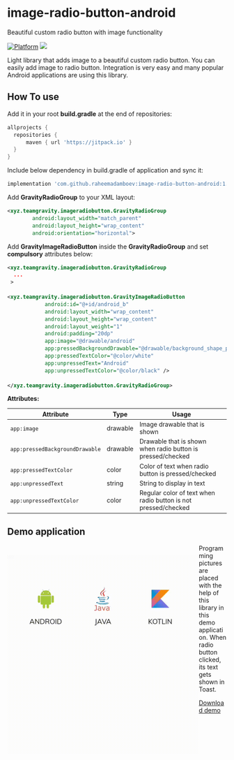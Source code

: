 # image-radio-button-android
Beautiful custom radio button with image functionality

[![Platform](https://img.shields.io/badge/platform-android-green.svg)](http://developer.android.com/index.html)
[![](https://jitpack.io/v/raheemadamboev/image-radio-button-android.svg)](https://jitpack.io/#raheemadamboev/image-radio-button-android)

Light library that adds image to a beautiful custom radio button. You can easily add image to radio button. Integration is very easy and many popular Android applications are using this library.

## How To use

Add it in your root **build.gradle** at the end of repositories:
```groovy
allprojects {
  repositories {
	  maven { url 'https://jitpack.io' }
  }
}
```  

Include below dependency in build.gradle of application and sync it:
```groovy
implementation 'com.github.raheemadamboev:image-radio-button-android:1.0.2'
```

Add **GravityRadioGroup** to your XML layout:
```xml
<xyz.teamgravity.imageradiobutton.GravityRadioGroup
        android:layout_width="match_parent"
        android:layout_height="wrap_content"
        android:orientation="horizontal">
```

Add **GravityImageRadioButton** inside the **GravityRadioGroup** and set **compulsory** attributes below:

```xml
<xyz.teamgravity.imageradiobutton.GravityRadioGroup
  ...
 >

<xyz.teamgravity.imageradiobutton.GravityImageRadioButton
            android:id="@+id/android_b"
            android:layout_width="wrap_content"
            android:layout_height="wrap_content"
            android:layout_weight="1"
            android:padding="20dp"
            app:image="@drawable/android"
            app:pressedBackgroundDrawable="@drawable/background_shape_preset_button_pressed"
            app:pressedTextColor="@color/white"
            app:unpressedText="Android"
            app:unpressedTextColor="@color/black" />
            
</xyz.teamgravity.imageradiobutton.GravityRadioGroup>
```

**Attributes:**

| Attribute                             | Type          | Usage                                                                |
| --------------------------------------| ------------- | -------------------------------------------------------------------- |
| `app:image`                           | drawable      | Image drawable that is shown                                         |
| `app:pressedBackgroundDrawable`       | drawable      | Drawable that is shown when radio button is pressed/checked          |
| `app:pressedTextColor`                | color         | Color of text when radio button is pressed/checked                   |
| `app:unpressedText`                   | string        | String to display in text                                            |
| `app:unpressedTextColor`              | color         | Regular color of text when radio button is not pressed/checked       | 

## Demo application

<img src="https://github.com/raheemadamboev/image-radio-button-android/blob/master/background.gif" alt="sample" title="sample" width="440" height="456" align="left" vspace="24" />

Programming pictures are placed with the help of this library in this demo application. When radio button clicked, its text gets shown in Toast.

<a href="https://github.com/raheemadamboev/image-radio-button-android/blob/master/app-debug.apk">Download demo</a>
